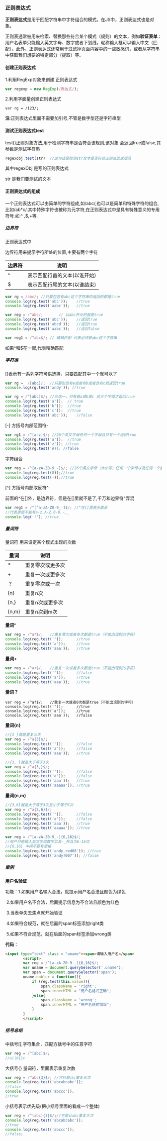 

### 正则表达式

**正则表达式**是用于匹配字符串中字符组合的模式。在JS中，正则表达式也是对象。

正则表通常被用来检索、替换那些符合某个模式（规则）的文本，例如**验证表单**：用户名表单只能输入英文字母、数字或者下划线，昵称输入框可以输入中文（匹配）。此外，正则表达式还常用于过滤掉页面内容中的一些敏感词，或者从字符串中获取我们想要的特定部分（提取）等。

#### 创建正则表达式

1.利用RegExp对象来创建 正则表达式

```js
var regexp = new RegExp(/表达式/);
```

2.利用字面量创建正则表达式

```
var rg = /123/;
```

**注**:正则表达式里面不需要加引号,不管是数字型还是字符串型

#### 测试正则表达式test

test()正则对象方法,用于检测字符串是否符合该规则,该对象 会返回true或false,其参数是测试字符串

```js
regexobj.test(str)	//这句话是检测str文本是否符合正则表达式规范
```

其中regexObj 是写的正则表达式

str 是我们要测试的文本

#### 正则表达式的组成

一个正则表达式可以由简单的字符组成,如/abc/,也可以是简单和特殊字符的组合,比如/ab*c/.其中特殊字符也被称为元字符,在正则表达式中是具有特殊意义的专用符号.如:^ ,$,+等.

##### 边界符

正则表达式中

边界符用来提示字符所处的位置,主要有两个字符

| 边界符 | 说明                         |
| :----- | ---------------------------- |
| ^      | 表示匹配行首的文本(以谁开始) |
| $      | 表示匹配行尾的文本(以谁结束) |

```js
var rg = /abc/;	//只要包含有abc这个字符串的返回的都是true
console.log(rg.test('abc'));	//true
console.log(rg.test('aabc'));	//true
```

```js
var reg = /^abc/;		// 以abc开头的就是true
console.log(rg.test('abc'));	//返回true
console.log(rg.test('abcd'));	//返回true
console.log(rg.test('aabc'));	//返回false
```

```js
var reg1 = /^abc$/;	// 精确匹配 代表必须是abc这个字符串
```

如果^和$在一起,代表精确匹配

##### 字符类

[]表示有一系列字符可供选择，只要匹配其中一个就可以了

```js
var rg =  /[abc]/;	//只要包含有a或者有b或者含有c就返回true
console.log(rg.test('andy')); //true

var rg = /^[abc]$/; //三选一，只有是a或b或c 这三个字母才返回true
console.log(rg.test('a')); 	// true
console.log(rg.test('b')); 	//true
console.log(rg.test('c')); 	//true
console.log(rg.test('abc')); 	//false
```

[-] 方括号内部范围符-

```js
var rg1 = /^[a-z]$/; //26个英文字母任何一个字母且只有一个返回true
console.log(rg.test('a')); 	//true
console.log(rg.test('z')); //true
console.log(rg.test('A)); //false
```

字符组合

```js
var reg = /^[a-zA-Z0-9_-]$/; //26个英文字母（大小写）任何一个字母以及任何一个数字或者 -和 _ 且仅有一个
console.log(reg.test(8));//true
console.log(reg.test(-));//true
```

[^] 方括号内部取反符^

前面的^在[]外，是边界符，但是在[]里就不是了,千万和边界符^弄混

```js
var reg1 = /^[^a-zA-Z0-9_-]$/; //^在[]里表示取反  
//代表里面不能有a-z,A-Z,0-9,-,_
console.log('!'); //true
```

##### 量词符

量词符 用来设定某个模式出现的次数

| 量词  | 说明             |
| ----- | ---------------- |
| *     | 重复零次或更多次 |
| +     | 重复一次或更多次 |
| ？    | 重复零次或一次   |
| {n}   | 重复n次          |
| {n,}  | 重复n次或更多次  |
| {n,m} | 重复n次到m次     |

**量词***

```js
var reg = /^a*$/;	//重复零次或者多次都是true（不能出现别的字符）
console.log(reg.test(''));		//true
console.log(reg.test('a'));		//true
console.log(reg.test('aaa'));	//true
```

**量词+**

````js
var reg = /^a+$/;	//重复一次或者多次都是true（不能出现别的字符）
console.log(reg.test(''));		//false
console.log(reg.test('a'));		//true
console.log(reg.test('aaa'));	//true
````

**量词？**

```
var reg = /^a?$/;	//重复一次或者0次都是true（不能出现别的字符）
console.log(reg.test(''));		//true
console.log(reg.test('a'));		//true
console.log(reg.test('aaa'));	//false
```

**量词{n}**

```js
//{3 }就是重复三次
var reg = /^a{3}$/;
console.log(reg.test(''));		//false
console.log(reg.test('a'));		//false
console.log(reg.test('aaa'));	//true

//{3, }就是大于等于3次
var reg = /^a{3,}$/;
console.log(reg.test(''));		//false
console.log(reg.test('a'));		//false
console.log(reg.test('aaa'));	//true
console.log(reg.test('aaaaa'));	//true
```

**量词{n,m}**

```js
//{3,6}就是大于等于3次且小于等于6次
var reg = /^a{3,6}$/;
console.log(reg.test(''));		//false
console.log(reg.test('a'));		//false
console.log(reg.test('aaa'));	//true
console.log(reg.test('aaaaa'));	//true
```

```js
var reg = /^[a-zA-Z0-9_-]{6,16}$/;
//用户只能输入英文字母数字以及-_并且为6-16位
//{6,16} 中间不要有空格
console.log(reg.test('andy_red08')); //true
console.log(reg.test('andy!007')); //false
```

##### 案例

**用户名验证**

功能：1.如果用户名输入合法，就提示用户名合法且颜色为绿色

​			2.如果用户名不合法，后面提示信息为不合法且颜色为红色

​			3.当表单失去焦点就开始验证

​			4.如果符合规范，就在后面的span标签添加right类

​			5.如果不符合规范，就在后面的span标签添加wrong类

**代码：**

```html
<input type="text" class = "uname"><span>请输入用户名</span>
		<script>
		var reg = /^[a-zA-Z0-9-_]{6,16}$/;
		var uname = document.querySelector('.uname');
		var span = document.querySelector('span');
		uname.onblur = function(){
			if (reg.test(this.value)){
				span.className = 'right';
				span.innerHTML = "用户名格式正确";
			}else{
				span.className = 'wrong';
				span.innerHTML = "用户名格式错误";
			}
		}
		</script>
```

##### 括号总结

中括号[],字符集合，匹配方括号中的任意字符

```js
var reg = /^[abc]$/;
//a||b||c
```

大括号{} 量词符，里面表示重复次数

```js
var reg = /^abc{3}$/; //它只是让c重复三次
console.log(reg.test('abcabcabc'));
//false
console.log(reg.test('abccc'));
//true
```

小括号表示优先级(把小括号里面的看成一个整体)

```js
var reg = /^(abc){3}$/;//它是让abc重复三次
console.log(reg.test('abcabcabc'));
//true
console.log(reg.test('abccc'));
//false;
```

